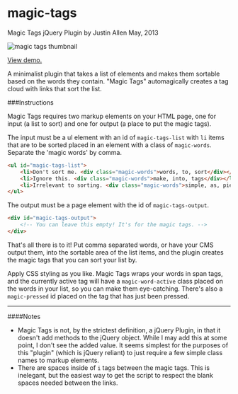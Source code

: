 magic-tags
==========

Magic Tags jQuery Plugin
by Justin Allen
May, 2013

![magic tags thumbnail](http://justinallen.us/lab/magic-tags-thumb.jpg "Magic Tags Thumbnail")

[View demo.](http://justinallen.us/lab/magic-tags/demo.html)

A minimalist plugin that takes a list of elements and makes them sortable based on the words they contain. "Magic Tags" automagically creates a tag cloud with links that sort the list. 

###Instructions

Magic Tags requires two markup elements on your HTML page, one for input (a list to sort) and one for output (a place to put the magic tags). 

The input must be a ul element with an id of `magic-tags-list` with `li` items that are to be sorted placed in an element with a class of `magic-words`. Separate the 'magic words' by comma. 

```html
<ul id="magic-tags-list">
    <li>Don't sort me. <div class="magic-words">words, to, sort</div></li>
    <li>Ignore this. <div class="magic-words">make, into, tags</div></li>
    <li>Irrelevant to sorting. <div class="magic-words">simple, as, pie</div></li>
</ul>
```

The output must be a page element with the id of `magic-tags-output`. 

```html
<div id="magic-tags-output">
    <!-- You can leave this empty! It's for the magic tags. -->
</div>
```

That's all there is to it! Put comma separated words, or have your CMS output them, into the sortable area of the list items, and the plugin creates the magic tags that you can sort your list by. 

Apply CSS styling as you like. Magic Tags wraps your words in span tags, and the currently active tag will have a `magic-word-active` class placed on the words in your list, so you can make them eye-catching. There's also a `magic-pressed` id placed on the tag that has just been pressed.

---

####Notes

+ Magic Tags is not, by the strictest definition, a jQuery Plugin, in that it doesn't add methods to the jQuery object. While I may add this at some point, I don't see the added value. It seems simplest for the purposes of this "plugin" (which is jQuery reliant) to just require a few simple class names to markup elements.
+ There are spaces inside of `i` tags between the magic tags. This is inelegant, but the easiest way to get the script to respect the blank spaces needed between the links.
